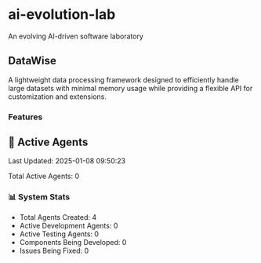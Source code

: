 # ai-evolution-lab
An evolving AI-driven software laboratory


## DataWise
A lightweight data processing framework designed to efficiently handle large datasets with minimal memory usage while providing a flexible API for customization and extensions.

### Features


















































## 🤖 Active Agents
Last Updated: 2025-01-08 09:50:23

Total Active Agents: 0


### 📊 System Stats
- Total Agents Created: 4
- Active Development Agents: 0
- Active Testing Agents: 0
- Components Being Developed: 0
- Issues Being Fixed: 0

